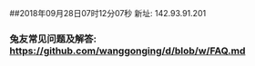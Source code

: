 ##2018年09月28日07时12分07秒 新址: 142.93.91.201
### 兔友常见问题及解答: https://github.com/wanggonging/d/blob/w/FAQ.md
